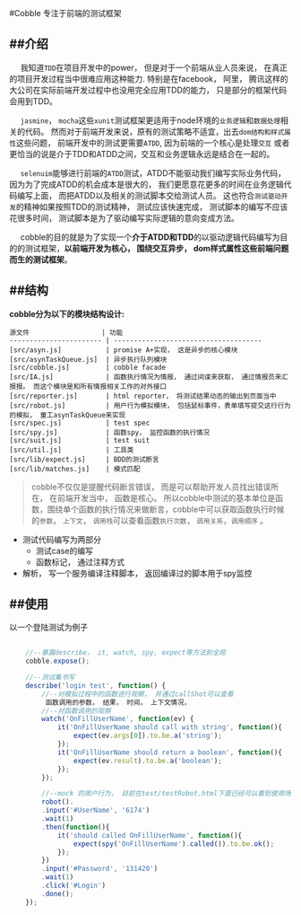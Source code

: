 #Cobble 专注于前端的测试框架

##介绍  
---
   
&nbsp;&nbsp;&nbsp;&nbsp;
我知道`TDD`在项目开发中的power， 但是对于一个前端从业人员来说， 在真正的项目开发过程当中很难应用这种能力. 特别是在facebook， 阿里， 腾讯这样的大公司在实际前端开发过程中也没用完全应用TDD的能力， 只是部分的框架代码会用到TDD。

&nbsp;&nbsp;&nbsp;&nbsp;
`jasmine`， `mocha`这些`xunit`测试框架更适用于node环境的`业务逻辑`和`数据处理`相关的代码。 然而对于前端开发来说，原有的测试策略不适宜，出去`dom结构和样式属性`这些问题， 前端开发中的测试更需要`ATDD`, 因为前端的一个核心是处理`交互`  或者更恰当的说是介于TDD和ATDD之间，交互和业务逻辑永远是结合在一起的。 

&nbsp;&nbsp;&nbsp;&nbsp;
 `selenuim`能够进行前端的`ATDD`测试，ATDD不能驱动我们编写实际业务代码，因为为了完成ATDD的机会成本是很大的，
我们更愿意花更多的时间在业务逻辑代码编写上面， 而把ATDD以及相关的测试脚本交给测试人员。 这也符合`测试驱动开发`的精神如果按照TDD的测试精神， 测试应该快速完成， 测试脚本的编写不应该花很多时间， 测试脚本是为了驱动编写实际逻辑的意向变成方法。

&nbsp;&nbsp;&nbsp;&nbsp;
cobble的目的就是为了实现一个**介于ATDD和TDD**的以驱动逻辑代码编写为目的的测试框架，**以前端开发为核心， 围绕交互异步， dom样式属性这些前端问题而生的测试框架**。  


##结构
---

**cobble分为以下的模块结构设计:**

        
    源文件                  | 功能
    ----------------------- | -------------------------------------
    [src/asyn.js]           | promise A+实现， 这是异步的核心模块
    [src/asynTaskQueue.js]  | 异步执行队列模块
    [src/cobble.js]         | cobble facade
    [src/IA.js]             | 函数执行情况为情报， 通过间谍来获取， 通过情报员来汇报报。 而这个模块是和所有情报相关工作的对外接口
    [src/reporter.js]       | html reporter， 将测试结果动态的输出到页面当中
    [src/robot.js]          | 用户行为模拟模块， 包括鼠标事件，表单填写提交这行行为的模拟， 童工asynTaskQueue来实现
    [src/spec.js]           | test spec
    [src/spy.js]            | 函数spy， 监控函数的执行情况
    [src/suit.js]           | test suit
    [src/util.js]           | 工具类
    [src/lib/expect.js]     | BDD的测试断言
    [src/lib/matches.js]    | 模式匹配

>cobble不仅仅是提醒代码断言错误， 而是可以帮助开发人员找出错误所在， 在前端开发当中， 函数是核心。 所以cobble中测试的基本单位是函数，围绕单个函数的执行情况来做断言，cobble中可以获取函数执行时候的`参数`， `上下文`， `调用栈`可以查看函数`执行次数`， `调用关系`，`调用顺序` 。  

* 测试代码编写为两部分  
    - 测试case的编写  
    - 函数标记， 通过注释方式  
* 解析， 写一个服务编译注释脚本， 返回编译过的脚本用于spy监控  

##使用  
---
以一个登陆测试为例子   

```javascript  
    
    //--暴露describe， it, watch, spy, expect等方法到全局
    cobble.expose();

    //--测试集书写
    describe('login test', function() {
        //--对模拟过程中的函数进行观察， 并通过callShot可以查看
         函数调用的参数， 结果， 时间， 上下文情况，
        //--对函数调用的观察
        watch('OnFillUserName', function(ev) {
            it('OnFillUserName should call with string', function(){
                expect(ev.args[0]).to.be.a('string');
            });
            it('OnFillUserName should return a boolean', function(){
                expect(ev.result).to.be.a('boolean');
            });
        });

        //--mock 的用户行为， 目前在test/testRobot.html下面已经可以看到使用场景了, 使用promise A+模型极大的简化了异步行为的编写， 目前只有简单的click input wait方法 
        robot().
        .input('#UserName', '6174')
        .wait(1)
        .then(function(){
            it('should called OnFillUserName', function(){
                expect(spy('OnFillUserName').called()).to.be.ok();
            });
        })
        .input('#Password', '131420')
        .wait(1)
        .click('#Login')
        .done();
    });

```  



